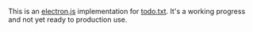 This is an [electron.js](https://www.electronjs.org/) implementation for [todo.txt](https://github.com/todotxt/todo.txt). It's a working progress and not yet ready to production use.
